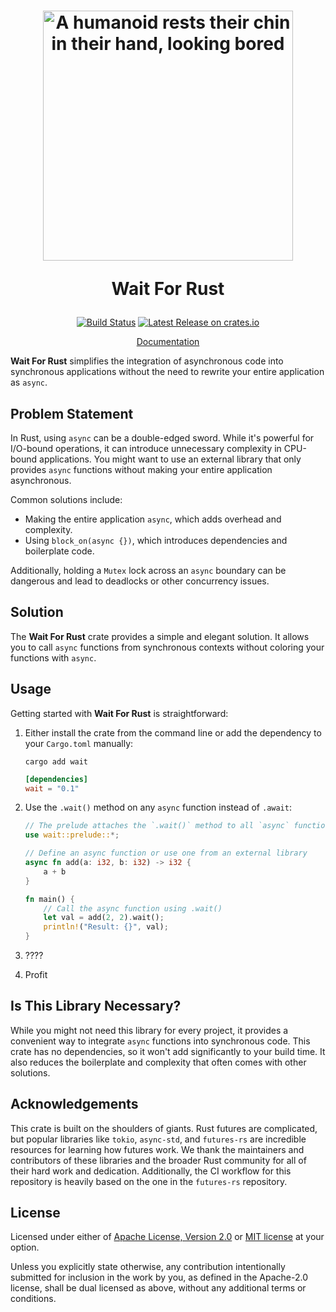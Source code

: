 <h1 align="center">
  <a href="https://github.com/FlippingBinaryLLC/wait-rs"><img
    alt="A humanoid rests their chin in their hand, looking bored"
    src="https://flippingbinary.com/wait-rs/logo-square.png" width="400"></a>

Wait For Rust

</h1>

<p align="center">
<a
  href="https://github.com/FlippingBinaryLLC/wait-rs/actions?query=branch%3Amain"><img
    alt="Build Status"
    src="https://img.shields.io/github/actions/workflow/status/FlippingBinaryLLC/wait-rs/ci.yml?branch=main"></a>
<a
  href="https://crates.io/crates/wait"><img alt="Latest Release on crates.io"
  src="https://img.shields.io/crates/v/wait.svg"></a>
</p>

<p align="center">
<a href="https://docs.rs/wait">
  Documentation
</a>
</p>

**Wait For Rust** simplifies the integration of asynchronous code into
synchronous applications without the need to rewrite your entire application
as `async`.

## Problem Statement

In Rust, using `async` can be a double-edged sword. While it's powerful for
I/O-bound operations, it can introduce unnecessary complexity in CPU-bound
applications. You might want to use an external library that only provides
`async` functions without making your entire application asynchronous.

Common solutions include:

- Making the entire application `async`, which adds overhead and complexity.
- Using `block_on(async {})`, which introduces dependencies and boilerplate code.

Additionally, holding a `Mutex` lock across an `async` boundary can be
dangerous and lead to deadlocks or other concurrency issues.

## Solution

The **Wait For Rust** crate provides a simple and elegant solution. It allows
you to call `async` functions from synchronous contexts without coloring your
functions with `async`.

## Usage

Getting started with **Wait For Rust** is straightforward:

1. Either install the crate from the command line or add the dependency to
   your `Cargo.toml` manually:

   ```shell
   cargo add wait
   ```

   ```toml
   [dependencies]
   wait = "0.1"
   ```

2. Use the `.wait()` method on any `async` function instead of `.await`:

   ```rust
   // The prelude attaches the `.wait()` method to all `async` functions
   use wait::prelude::*;

   // Define an async function or use one from an external library
   async fn add(a: i32, b: i32) -> i32 {
       a + b
   }

   fn main() {
       // Call the async function using .wait()
       let val = add(2, 2).wait();
       println!("Result: {}", val);
   }
   ```

3. ????

4. Profit

## Is This Library Necessary?

While you might not need this library for every project, it provides a
convenient way to integrate `async` functions into synchronous code. This
crate has no dependencies, so it won't add significantly to your build time.
It also reduces the boilerplate and complexity that often comes with other
solutions.

## Acknowledgements

This crate is built on the shoulders of giants. Rust futures are complicated,
but popular libraries like `tokio`, `async-std`, and `futures-rs` are
incredible resources for learning how futures work. We thank the maintainers
and contributors of these libraries and the broader Rust community for all of
their hard work and dedication. Additionally, the CI workflow for this
repository is heavily based on the one in the `futures-rs` repository.

## License

Licensed under either of [Apache License, Version 2.0](LICENSE-APACHE) or
[MIT license](LICENSE-MIT) at your option.

Unless you explicitly state otherwise, any contribution intentionally
submitted for inclusion in the work by you, as defined in the Apache-2.0
license, shall be dual licensed as above, without any additional terms or
conditions.
